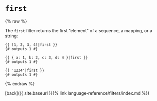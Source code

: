 `first`
=======

{% raw %}

The `first` filter returns the first "element" of a sequence, a mapping, or a string:

````twig
{{ [1, 2, 3, 4]|first }}
{# outputs 1 #}

{{ { a: 1, b: 2, c: 3, d: 4 }|first }}
{# outputs 1 #}

{{ '1234'|first }}
{# outputs 1 #}
````

{% endraw %}

[back]({{ site.baseurl }}{% link language-reference/filters/index.md %})